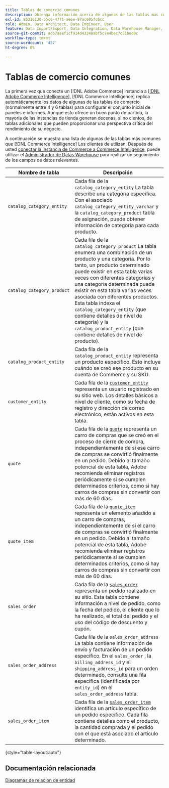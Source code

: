 ```yaml
---
title: Tablas de comercio comunes
description: Obtenga información acerca de algunas de las tablas más comunes que [!DNL Commerce Intelligence] Los clientes de utilizan.
exl-id: 8b316130-55c6-4771-ae6e-97ac605fc6cc
role: Admin, Data Architect, Data Engineer, User
feature: Data Import/Export, Data Integration, Data Warehouse Manager, Commerce Tables
source-git-commit: adb7aaef1cf914d43348abf5c7e4bec7c51bed0c
workflow-type: tm+mt
source-wordcount: '457'
ht-degree: 0%

---
```


# Tablas de comercio comunes

La primera vez que conecte un [!DNL Adobe Commerce] instancia a [[!DNL Adobe Commerce Intelligence]](../importing-data/integrations/magento.md), [!DNL Commerce Intelligence] replica automáticamente los datos de algunas de las tablas de comercio (normalmente entre 4 y 6 tablas) para configurar el conjunto inicial de paneles e informes. Aunque esto ofrece un buen punto de partida, la mayoría de las instancias de tienda generan decenas, si no cientos, de tablas adicionales que pueden proporcionar una perspectiva crítica del rendimiento de su negocio.

A continuación se muestra una lista de algunas de las tablas más comunes que [!DNL Commerce Intelligence] Los clientes de utilizan. Después de usted [conectar la instancia de Commerce a Commerce Intelligence](../../data-analyst/importing-data/integrations/magento.md), puede utilizar el [Administrador de Datas Warehouse](../../data-analyst/data-warehouse-mgr/tour-dwm.md) para realizar un seguimiento de los campos de datos relevantes.

| Nombre de tabla | Descripción |
|---|---|
| `catalog_category_entity` | Cada fila de la `catalog_category_entity` La tabla describe una categoría específica. Con el asociado `catalog_category_entity_varchar` y la `catalog_category_product` tabla de asignación, puede obtener información de categoría para cada producto. |
| `catalog_category_product` | Cada fila de la `catalog_category_product` La tabla enumera una combinación de un producto y una categoría. Por lo tanto, un producto determinado puede existir en esta tabla varias veces con diferentes categorías y una categoría determinada puede existir en esta tabla varias veces asociada con diferentes productos. Esta tabla indexa el `catalog_category_entity` (que contiene detalles de nivel de categoría) y la `catalog_product_entity` (que contiene detalles de nivel de producto). |
| `catalog_product_entity` | Cada fila de la `catalog_product_entity` representa un producto específico. Esto incluye cuándo se creó ese producto en su cuenta de Commerce y su SKU. |
| `customer_entity` | Cada fila de la [`customer_entity`](../data-warehouse-mgr/cust-ent-table.md) representa un usuario registrado en su sitio web. Los detalles básicos a nivel de cliente, como su fecha de registro y dirección de correo electrónico, están activos en esta tabla. |
| `quote` | Cada fila de la [`quote`](../data-warehouse-mgr/sales-flat-quote-table.md) representa un carro de compras que se creó en el proceso de cierre de compra, independientemente de si ese carro de compras se convirtió finalmente en un pedido. Debido al tamaño potencial de esta tabla, Adobe recomienda eliminar registros periódicamente si se cumplen determinados criterios, como si hay carros de compras sin convertir con más de 60 días. |
| `quote_item` | Cada fila de la [`quote_item`](../data-warehouse-mgr/sales-flat-quote-item-table.md) representa un elemento añadido a un carro de compras, independientemente de si el carro de compras se convirtió finalmente en un pedido. Debido al tamaño potencial de esta tabla, Adobe recomienda eliminar registros periódicamente si se cumplen determinados criterios, como si hay carros de compras sin convertir con más de 60 días. |
| `sales_order` | Cada fila de la [`sales_order`](../data-warehouse-mgr/sales-flat-order-table.md) representa un pedido realizado en su sitio. Esta tabla contiene información a nivel de pedido, como la fecha del pedido, el cliente que lo ha realizado, el total del pedido y el uso del código de descuento y cupón. |
| `sales_order_address` | Cada fila de la `sales_order_address` La tabla contiene información de envío y facturación de un pedido específico. En el `sales_order` , la `billing_address_id` y el `shipping_address_id` para un orden determinado, consulte una fila específica (identificada por `entity_id`) en el `sales_order_address` tabla. |
| `sales_order_item` | Cada fila de la [`sales_order_item`](../data-warehouse-mgr/sales-flat-quote-item-table.md) identifica un artículo específico de un pedido específico. Cada fila contiene detalles como el producto, la cantidad comprada y el pedido con el que está asociado el artículo determinado. |

{style="table-layout:auto"}

## Documentación relacionada

[Diagramas de relación de entidad](../data-warehouse-mgr/entity-rel-diag.md)
